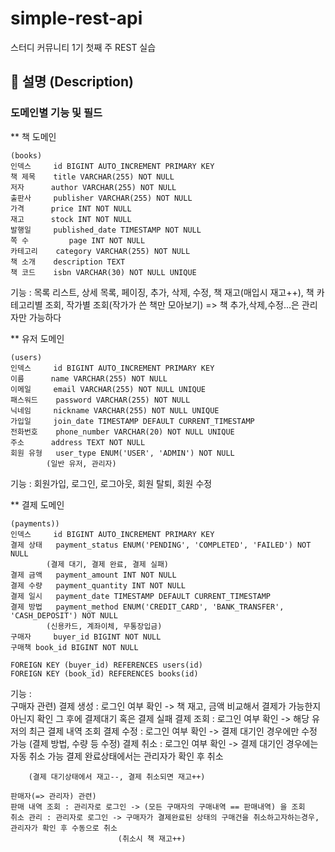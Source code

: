 # simple-rest-api
스터디 커뮤니티 1기 첫째 주 REST 실습


## 📝 설명 (Description)


### 도메인별 기능 및 필드

** 책 도메인
	
	(books)
	인덱스 	id BIGINT AUTO_INCREMENT PRIMARY KEY
	책 제목	title VARCHAR(255) NOT NULL
	저자 		author VARCHAR(255) NOT NULL
	출판사 	publisher VARCHAR(255) NOT NULL
	가격 		price INT NOT NULL
	재고 		stock INT NOT NULL
	발행일 	published_date TIMESTAMP NOT NULL
	쪽 수 		page INT NOT NULL
	카테고리 	category VARCHAR(255) NOT NULL
	책 소개 	description TEXT
	책 코드 	isbn VARCHAR(30) NOT NULL UNIQUE

기능 : 목록 리스트, 상세 목록, 페이징, 추가, 삭제, 수정, 책 재고(매입시 재고++), 책 카테고리별 조회, 작가별 조회(작가가 쓴 책만 모아보기) => 책 추가,삭제,수정...은 관리자만 가능하다


** 유저 도메인

	(users)
	인덱스 	id BIGINT AUTO_INCREMENT PRIMARY KEY
	이름 		name VARCHAR(255) NOT NULL
	이메일 	email VARCHAR(255) NOT NULL UNIQUE 
	패스워드 	password VARCHAR(255) NOT NULL
	닉네임 	nickname VARCHAR(255) NOT NULL UNIQUE 
	가입일 	join_date TIMESTAMP DEFAULT CURRENT_TIMESTAMP
	전화번호 	phone_number VARCHAR(20) NOT NULL UNIQUE
	주소 		address TEXT NOT NULL
	회원 유형 	user_type ENUM('USER', 'ADMIN') NOT NULL
			(일반 유저, 관리자)

기능 :  회원가입, 로그인, 로그아웃, 회원 탈퇴, 회원 수정


** 결제 도메인 
		
	(payments))
	인덱스 	id BIGINT AUTO_INCREMENT PRIMARY KEY
	결제 상태 	payment_status ENUM('PENDING', 'COMPLETED', 'FAILED') NOT NULL
			(결제 대기, 결제 완료, 결제 실패)
	결제 금액 	payment_amount INT NOT NULL
	결제 수량 	payment_quantity INT NOT NULL
	결제 일시 	payment_date TIMESTAMP DEFAULT CURRENT_TIMESTAMP
	결제 방법 	payment_method ENUM('CREDIT_CARD', 'BANK_TRANSFER', 'CASH_DEPOSIT') NOT NULL
			(신용카드, 계좌이체, 무통장입금)
	구매자 	buyer_id BIGINT NOT NULL
	구매책	book_id BIGINT NOT NULL

	FOREIGN KEY (buyer_id) REFERENCES users(id)
	FOREIGN KEY (book_id) REFERENCES books(id)

기능 :	
	구매자 관련)
	결제 생성 :  로그인 여부 확인 -> 책 재고, 금액 비교해서 결제가 가능한지 아닌지 확인 그 후에 결제대기 혹은 결제 실패
	결제 조회 :  로그인 여부 확인 -> 해당 유저의 최근 결제 내역 조회 
	결제 수정 :  로그인 여부 확인 -> 결제 대기인 경우에만 수정 가능 (결제 방법, 수량 등 수정)
	결제 취소 :  로그인 여부 확인 -> 결제 대기인 경우에는 자동 취소 가능
						     결제 완료상태에서는 관리자가 확인 후 취소

		(결제 대기상태에서 재고--, 결제 취소되면 재고++)

	판매자(=> 관리자) 관련)
	판매 내역 조회 : 관리자로 로그인 -> (모든 구매자의 구매내역 == 판매내역) 을 조회
	취소 관리 : 관리자로 로그인 -> 구매자가 결제완료된 상태의 구매건을 취소하고자하는경우, 관리자가 확인 후 수동으로 취소
							(취소시 책 재고++)


